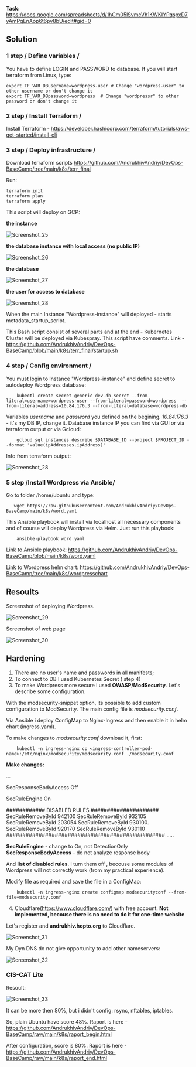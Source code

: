 **Task:** https://docs.google.com/spreadsheets/d/1hCm05lSvmcVh1KWKIYPqspxD7yAmPqEnAop6t6pv8bU/edit#gid=0

## Solution

### 1 step / Define variables /

You have to define LOGIN and PASSWORD to database. If you will start terraform from Linux, type:

    export TF_VAR_DBusername=wordpress-user # Change "wordpress-user" to other username or don't change it 
    export TF_VAR_DBpassword=wordpress  # Change "wordpressr" to other password or don't change it 
    
    
### 2 step / Install Terraform /

Install Terraform - https://developer.hashicorp.com/terraform/tutorials/aws-get-started/install-cli

### 3 step / Deploy infrastructure /

Download terraform scripts https://github.com/AndrukhivAndriy/DevOps-BaseCamp/tree/main/k8s/terr_final

Run:

    terraform init
    terraform plan
    terraform apply
    
This script will deploy on GCP: 

**the instance**

![Screenshot_25](https://user-images.githubusercontent.com/79985930/219436459-28cc7e47-8ae9-4d6b-b093-42d46f7d9578.png)

**the database instance with local access (no public IP)**

![Screenshot_26](https://user-images.githubusercontent.com/79985930/219436997-bbbf905d-91d8-4180-a7fc-31c6f6e8a692.png)

**the database**

![Screenshot_27](https://user-images.githubusercontent.com/79985930/219437397-f39a88f9-d041-4dbb-bc99-3dfa8f340bae.png)

**the user for access to database**

![Screenshot_28](https://user-images.githubusercontent.com/79985930/219437613-bb30ab3a-74e0-499e-a2a6-a704ed83308b.png)

When the main Instance "Wordpress-instance" will deployed - starts metadata_startup_script.

This Bash script consist of several parts and at the end - Kubernetes Cluster will be deployed via Kubespray. This script have comments. Link - https://github.com/AndrukhivAndriy/DevOps-BaseCamp/blob/main/k8s/terr_final/startup.sh

### 4 step / Config environment /

You must login to Instance "Wordpress-instance" and define secret to autodeploy Wordpress database:

        kubectl create secret generic dev-db-secret --from-literal=username=wordpress-user --from-literal=password=wordpress  --from-literal=address=10.84.176.3 --from-literal=database=wordpress-db
        
Variables *username* and *password* you defined on the begining. *10.84.176.3* - it's my DB IP, change it. Database instance IP you can find via GUI or via terraform output or via Gcloud:

        gcloud sql instances describe $DATABASE_ID --project $PROJECT_ID --format 'value(ipAddresses.ipAddress)'
        
Info from terraform output:

 ![Screenshot_28](https://user-images.githubusercontent.com/79985930/219589449-a2f8a166-d7b0-4c68-860d-be05cedb1d2d.png) 
 
 
### 5 step /Install Wordpress via Ansible/

Go to folder /home/ubuntu and type:

       wget https://raw.githubusercontent.com/AndrukhivAndriy/DevOps-BaseCamp/main/k8s/word.yaml

This Ansible playbook will install via localhost all necessary components and of course will deploy Wordpress via Helm. Just run this playbook:

        ansible-playbook word.yaml
        
Link to Ansible playbook: https://github.com/AndrukhivAndriy/DevOps-BaseCamp/blob/main/k8s/word.yaml

Link to Wordpress helm chart:  https://github.com/AndrukhivAndriy/DevOps-BaseCamp/tree/main/k8s/wordpresschart

## Resoults

Screenshot of deploying Wordpress. 

![Screenshot_29](https://user-images.githubusercontent.com/79985930/219874196-44f30617-5927-47a5-be00-24e3e644c8bc.png)

Screenshot of web page

![Screenshot_30](https://user-images.githubusercontent.com/79985930/219874353-8733fdb3-affd-45d9-9e28-a5bfad2c75f0.png)

## Hardening

1. There are no user's name and passwords in all manifests;
2. To connect to DB I used Kubernetes Secret ( step 4)
3. To make Wordpress more secure i used **OWASP/ModSecurity**. Let's describe some configuration.

With the modsecurity-snippet option, its possible to add custom configuration to ModSecurity. The main config file is *modsecurity.conf*. 

Via Ansible i deploy ConfigMap to Nginx-Ingress and then enable it in helm chart (ingress.yaml). 

To make changes to *modsecurity.conf* download it, first:

        kubectl -n ingress-nginx cp <ingress-controller-pod-name>:/etc/nginx/modsecurity/modsecurity.conf ./modsecurity.conf
        
**Make changes:**

...

SecResponseBodyAccess Off

SecRuleEngine On

############ DISABLED RULES  #####################
SecRuleRemoveById 942100
SecRuleRemoveById 932105
SecRuleRemoveById 203054
SecRuleRemoveById 930100.
SecRuleRemoveById 920170
SecRuleRemoveById 930110
#################################################
.....

**SecRuleEngine** - change to On, not DetectionOnly
**SecResponseBodyAccess** - do not analyze response body

And **list of disabled rules**. I turn them off , becouse some modules of Wordpress will not correctly work (from my practical experience). 

Modify file as required and save the file in a ConfigMap:

        kubectl -n ingress-nginx create configmap modsecurityconf --from-file=modsecurity.conf

4. Cloudflare(https://www.cloudflare.com/) with free account. **Not implemented, becouse there is no need to do it for one-time website**

Let's register and **andrukhiv.hopto.org** to Cloudflare.

![Screenshot_31](https://user-images.githubusercontent.com/79985930/219876254-7f748694-056d-44cf-8ebe-5ee494f0ad93.png)

My Dyn DNS do not give opportunity to add other nameservers:

![Screenshot_32](https://user-images.githubusercontent.com/79985930/219876724-66b642bf-cb84-49f6-89ba-98a8bfdc4061.png)

### CIS-CAT Lite

Resoult:

![Screenshot_33](https://user-images.githubusercontent.com/79985930/219966919-eb3fcf70-f909-47ef-8c74-4dcb44c12f2a.png)

It can be more then 80%, but i didn't config: rsync, nftables, iptables. 


So, plain Ubuntu have score 48%. Raport is here - https://github.com/AndrukhivAndriy/DevOps-BaseCamp/raw/main/k8s/raport_begin.html

After configuration, score is 80%. Raport is here - https://github.com/AndrukhivAndriy/DevOps-BaseCamp/raw/main/k8s/raport_end.html
 
